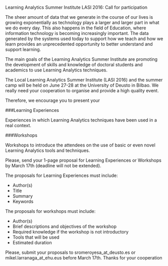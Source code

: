 Learning Analytics Summer Institute LASI 2016: Call for participation


The sheer amount of data that we generate in the course of our lives is growing exponentially as technology plays a larger and larger part in what we do every day. This also happens in the field of Education, where information technology is becoming increasingly important. The  data generated by the systems used today to support how we teach and how we learn provides an unprecedented opportunity to better understand and support learning.

The main goals of the Learning Analytics Summer Institute are promoting the development of skills and knowledge of doctoral students and academics to use Learning Analytics techniques.

The Local Learning Analytics Summer Institute (LASI 2016) and the summer camp will be held on June 27-28 at the University of Deusto in Bilbao. We really need your cooperation to organise and provide a high quality event.

Therefore, we encourage you to present your

###Learning Experiences

Experiences in which Learning Analytics techniques have been used in a real context.

###Workshops

Workshops to introduce the attendees on the use of basic or even novel Learning Analytics tools and techniques.

Please, send your 1-page proposal for Learning Experiences or Workshops by March 17th (deadline will not be extended).

The proposals for Learning Experiences must include:

* Author(s)
* Title
* Summary
* Keywords

The proposals for workshops must include:

* Author(s)
* Brief descriptions and objectives of the workshop
* Required knowledge if the workshop is not introductory
* Tools that will be used
* Estimated duration

Please, submit your proposals to sromeroyesa_at_deusto.es or mikel.larranaga_at_ehu.eus before March 17th.
Thanks for your cooperation

